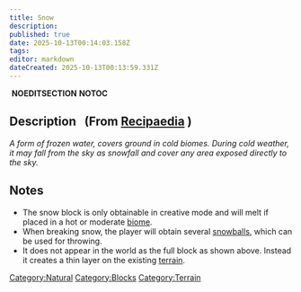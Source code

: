 ```yaml
---
title: Snow
description: 
published: true
date: 2025-10-13T00:14:03.158Z
tags: 
editor: markdown
dateCreated: 2025-10-13T00:13:59.331Z
---
```


 __NOEDITSECTION__ __NOTOC__

## Description   (From [Recipaedia](Recipaedia "wikilink") )

*A form of frozen water, covers ground in cold biomes. During cold
weather, it may fall from the sky as snowfall and cover any area exposed
directly to the sky.*

## Notes

  - The snow block is only obtainable in creative mode and will melt if
    placed in a hot or moderate [biome](Biomes "wikilink").
  - When breaking snow, the player will obtain several
    [snowballs](snowball "wikilink"), which can be used for throwing.
  - It does not appear in the world as the full block as shown above.
    Instead it creates a thin layer on the existing
    [terrain](:Category:Terrain "wikilink").

[Category:Natural](Category:Natural "wikilink")
[Category:Blocks](Category:Blocks "wikilink")
[Category:Terrain](Category:Terrain "wikilink")